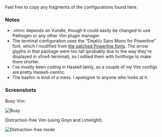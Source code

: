 Feel free to copy any fragments of the configurations found here.

### Notes
* .vimrc depends on Vundle, though it could easily be changed to use Pathogen or any other Vim plugin manager.
* The terminal configuration uses the "DejaVu Sans Mono for Powerline" font, which I modified from [the patched Powerline fonts](https://github.com/powerline/fonts).
The arrow glyphs in that package were too tall (probably due to the way they're displayed in xfce4-terminal), 
so I edited them with fontforge to make them shorter.
* I've mostly been coding in Haskell lately, so a couple of my Vim configs are pretty Haskell-centric.
* The bashrc is kind of a mess. I apologize to anyone who looks at it.


### Screenshots
Busy Vim:

![Busy](http://i.imgur.com/QxR7l60.png)

Distraction-free Vim (using Goyo and Limelight):

![Distraction-free mode](http://i.imgur.com/0B6fy1E.png)
